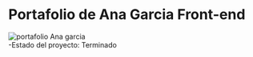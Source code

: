 <h1>Portafolio de Ana Garcia Front-end</h1>

 ![portafolio Ana garcia](https://github.com/CleymerAvila/portafolio-practica-AnaGarcia/assets/146615055/0c80e869-bdf6-47cc-bb72-0a62dd7ba619)
<br>
-Estado del proyecto: Terminado
